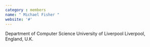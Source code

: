 ```yaml
---
category : members
name: " Michael Fisher " 
website: '#'
---
```

Department of Computer Science
University of Liverpool
Liverpool, England, U.K.

